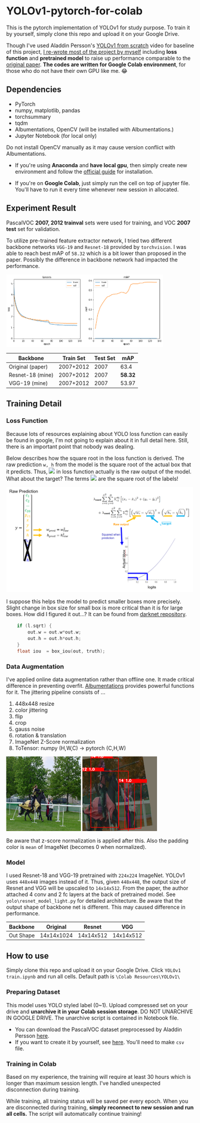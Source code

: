 # YOLOv1-pytorch-for-colab

This is the pytorch implementation of YOLOv1 for study purpose. To train it by yourself, simply clone this repo and upload it on your Google Drive.

Though I've used Aladdin Persson's [YOLOv1 from scratch](https://www.youtube.com/watch?v=n9_XyCGr-MI) video for baseline of this project, <u>I re-wrote most of the project by myself</u> including **loss function** and **pretrained model** to raise up performance comparable to the [original paper](https://arxiv.org/abs/1506.02640). **The codes are written for Google Colab environment**, for those who do not have their own GPU like me. 😂

## Dependencies
- PyTorch
- numpy, matplotlib, pandas
- torchsummary
- tqdm
- Albumentations, OpenCV (will be installed with Albumentations.) 
- Jupyter Notebook (for local only)

Do not install OpenCV manually as it may cause version conflict with Albumentations.

- If you're using **Anaconda** and **have local gpu**, then simply create new environment and follow the [official guide](https://pytorch.org/get-started/locally/) for installation. 

- If you're on **Google Colab**, just simply run the cell on top of jupyter file. You'll have to run it every time whenever new session in allocated.

## Experiment Result

PascalVOC **2007, 2012 trainval** sets were used for training, and VOC **2007 test** set for validation.

To utilize pre-trained feature extractor network, I tried two different backbone networks `VGG-19` and `Resnet-18` provided by `torchvision`. I was able to reach best mAP of `58.32` which is a bit lower than proposed in the paper. Possibly the difference in backbone network had impacted the performance.

<img src="docs/train result.png" width=420>

| Backbone |Train Set|Test Set| mAP |
|---|---|---|---|
| Original (paper) | 2007+2012 | 2007 | 63.4 |
| Resnet-18 (mine) | 2007+2012 | 2007 | **58.32** |
| VGG-19 (mine) | 2007+2012 | 2007 | 53.97 | 



## Training Detail

### Loss Function

Because lots of resources explaining about YOLO loss function can easily be found in google, I'm not going to explain about it in full detail here. Still, there is an important point that nobody was dealing.

Below describes how the square root in the loss function is derived. The raw prediction `w, h` from the model is the square root of the actual box that it predicts. Thus, <img src="https://render.githubusercontent.com/render/math?math=\sqrt{w_i}, \sqrt{h_i}" style="background-color:white"> in loss function actually is the raw output of the model. What about the target? The terms <img src="https://render.githubusercontent.com/render/math?math=\sqrt{\hat{w_i}}, \sqrt{\hat{h_i}}" style="background-color:white"> are the square root of the labels!

<img src="docs/loss_fn.png" width="500px">

I suppose this helps the model to predict smaller boxes more precisely. Slight change in box size for small box is more critical than it is for large boxes. How did I figured it out...? It can be found from [darknet repository](https://github.com/pjreddie/darknet/blob/master/src/detection_layer.c).

```C
    if (l.sqrt) {
        out.w = out.w*out.w;
        out.h = out.h*out.h;
    }
    float iou  = box_iou(out, truth);
```

### Data Augmentation

I've applied online data augmentation rather than offline one. It made critical difference in preventing overfit. [Albumentations](https://albumentations.ai/) provides powerful functions for it. The jittering pipeline consists of ...
1. 448x448 resize
2. color jittering
3. flip
4. crop
5. gauss noise
6. rotation & translation
7. ImageNet Z-Score normalization
8. ToTensor: numpy (H,W,C) -> pytorch (C,H,W) 

<img src="toyset\images\000009.jpg" height=200 width=200> <img src="docs\aug_after.png" height=200>

Be aware that z-score normalization is applied after this. Also the padding color is `mean` of ImageNet (becomes 0 when normalized).

### Model

I used Resnet-18 and VGG-19 pretrained with `224x224` ImageNet. YOLOv1 uses `448x448` images instead of it. Thus, given `448x448`, the output size of Resnet and VGG will be upscaled to `14x14x512`.
From the paper, the author attached 4 conv and 2 fc layers at the back of pretrained model. See `yolo\resnet_model_light.py` for detailed architecture. Be aware that the output shape of backbone net is different. This may caused difference in performance.

|Backbone|Original|Resnet|VGG|
|---|---|---|---|
|Out Shape|14x14x1024|14x14x512|14x14x512|

## How to use

Simply clone this repo and upload it on your Google Drive. Click `YOLOv1 train.ipynb` and run all cells. Default path is `\Colab Resources\YOLOv1\`

### Preparing Dataset
This model uses YOLO styled label (0~1). Upload compressed set on your drive and **unarchive it in your Colab session storage**. DO NOT UNARCHIVE IN GOOGLE DRIVE. The unarchive script is contained in Notebook file.
- You can download the PascalVOC dataset preprocessed by Aladdin Persson [here](https://www.youtube.com/redirect?event=video_description&redir_token=QUFFLUhqa0FITUk5dU95N2ZUUXRJZm5NZ1lBbnVKVWN1UXxBQ3Jtc0tsVzgxU3pYN3B2WUFrZlVWNm9HV0R5LWtoTE9zY3Z6eW1CYzN3ZTNzb1NfY2t2YTE0ZEMtOG5vOWF6Y1VFUFVST0tMQUtkdVRLMHRWaVpmWUpCZFkxZ0ktZ3R0Q1kwcjg1ZmwtSC04ZWszSWF2eFhPTQ&q=https%3A%2F%2Fwww.kaggle.com%2Fdataset%2F734b7bcb7ef13a045cbdd007a3c19874c2586ed0b02b4afc86126e89d00af8d2&v=n9_XyCGr-MI).
- If you want to create it by yourself, see [here](https://pjreddie.com/darknet/yolo/). You'll need to make `csv` file.

### Training in Colab

Based on my experience, the training will require at least 30 hours which is longer than maximum session length. I've handled unexpected disconnection during training.

While training, all training status will be saved per every epoch. When you are disconnected during training, **simply reconnect to new session and run all cells.** The script will automatically continue training!